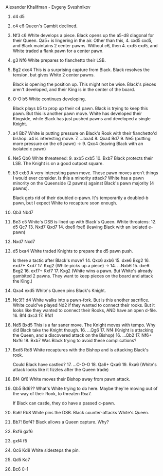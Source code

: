 Alexander Khalifman - Evgeny Sveshnikov
1. d4 d5
2. c4 e6
	Queen's Gambit declined.
	
3. Nf3 c6
	White develops a piece.
	Black opens up the a5-d8 diagonal for their Queen. Qa5+ is lingering in the air. Other than this, 4. cxd5 cxd5, and Black maintains 2 center pawns. Without c6, then 4. cxd5 exd5, and White traded a flank pawn for a center pawn.
	
4. g3 Nf6
	White prepares to fianchetto their LSB. 
		
5. Bg2 dxc4
	This is a surprising capture from Black. Black resolves the tension, but gives White 2 center pawns.
		
	Black is opening the position up. This might not be wise. Black's pieces aren't developed, and their King is in the center of the board.

6. O-O b5
	White continues developing. 
	
	Black plays b5 to prop up their c4 pawn. Black is trying to keep this pawn. But this is another pawn move. White has developed their Kingside, while Black has just pushed pawns and developed a single Knight.
	
7. a4 Bb7
	White is putting pressure on Black's Rook with their fianchetto'd bishop. a4 is interesting move.
		7. ...bxa4 8. Qxa4 Bd7 9. Ne5 (putting more pressure on the c6 pawn)
		  -> 9. Qxc4 (leaving Black with an isolated c pawn)
		  
8. Ne5 Qb6
	White threatened:
		9. axb5 cxb5 10. Bxb7
	Black protects their LSB. 
	The Knight is on a good outpost square.
	
9. b3 cxb3
	A very interesting pawn move. These pawn moves aren't things I would ever consider. Is this a minority attack? White has a pawn minority on the Queenside (2 pawns) against Black's pawn majority (4 pawns).
	
	Black gets rid of their doubled c-pawn. It's temporarily a doubled-b pawn, but I expect White to recapture soon enough.
	
10. Qb3 Nbd7
	
11. Be3 c5
	White's DSB is lined up with Black's Queen. White threatens:
	12. d5 Qc7 13. Nxd7 Qxd7 14. dxe6 fxe6 (leaving Black with an isolated e-pawn)

12. Nxd7 Nxd7
13. d5 bxa4
	White traded Knights to prepare the d5 pawn push. 
	
	Is there a tactic after Black's move?
	14. Qxc6 axb6 15. dxe6 Bxg2 16. exd7+ Kxd7 17. Kxg2 (White picks up a piece)
		-> 14. ...Nxb6 15. dxe6 Bxg2 16. exf7+ Kxf7 17. Kxg2 (White wins a pawn. But White's already gambited 2 pawns. They want to keep pieces on the board and attack the King.)
		
14. Qxa4 exd5
	White's Queen pins Black's Knight. 
	
15. Nc3!? d4
	White walks into a pawn-fork. But is this another sacrifice. White could've played Nd2 if they wanted to connect their rooks. But it looks like they wanted to connect their Rooks, AND have an open d-file.
	16. Bf4 dxc3 17. Rfd1

16. Nd5 Bxd5
	This is a far saner move. The Knight moves with tempo. Why did Black take the Knight though. 
	16. ...Qg6 17. Nf4 (Knight is attacking the Queen, and a discovered attack on the Bishop)
	16. ...Qb2 17. Nf6+ Nxf6 18. Bxb7
	Was Black trying to avoid these complications?
	
17. Bxd5 Rd8
	White recaptures with the Bishop and is attacking Black's rook.
	
	Could Black have castled?
	17. ...O-O-O 18. Qa6+ Qxa6 19. Rxa6 (White's attack looks like it fizzles after the Queen trade)

18. Bf4 Qf6
	White moves their Bishop away from pawn attack. 
	
19. Qb5 Bd6??
	What's White trying to do here. Maybe they're moving out of the way of their Rook, to threaten Rxa7. 
	
	If Black can castle, they do have a passed c-pawn.
	
20. Ra6! Rb8
	White pins the DSB. Black counter-attacks White's Queen. 
	
21. Bb7! Bxf4?
	Black allows a Queen capture. Why?
	
22. Rxf6 gxf6

23. gxf4 f5

24. Qc6 Kd8
	White sidesteps the pin. 
	
25. Qd5 Kc7

26. Bc6 0-1